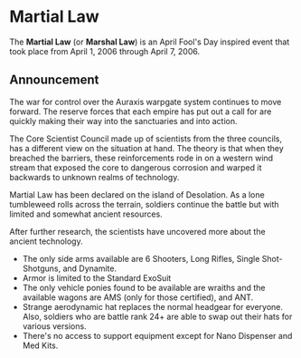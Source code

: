 # Martial Law

The **Martial Law** (or **Marshal Law**) is an April Fool's Day inspired event
that took place from April 1, 2006 through April 7, 2006.

## Announcement

The war for control over the Auraxis warpgate system continues to move forward.
The reserve forces that each empire has put out a call for are quickly making
their way into the sanctuaries and into action.

The Core Scientist Council made up of scientists from the three councils, has a
different view on the situation at hand. The theory is that when they breached
the barriers, these reinforcements rode in on a western wind stream that exposed
the core to dangerous corrosion and warped it backwards to unknown realms of
technology.

Martial Law has been declared on the island of Desolation. As a lone tumbleweed
rolls across the terrain, soldiers continue the battle but with limited and
somewhat ancient resources.

After further research, the scientists have uncovered more about the ancient
technology.

- The only side arms available are 6 Shooters, Long Rifles, Single
  Shot-Shotguns, and Dynamite.
- Armor is limited to the Standard ExoSuit
- The only vehicle ponies found to be available are wraiths and the available
  wagons are AMS (only for those certified), and ANT.
- Strange aerodynamic hat replaces the normal headgear for everyone. Also,
  soldiers who are battle rank 24+ are able to swap out their hats for various
  versions.
- There's no access to support equipment except for Nano Dispenser and Med Kits.
